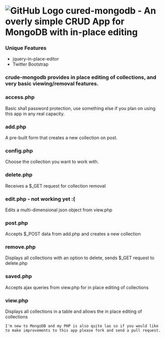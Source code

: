 ![GitHub Logo](http://i.imgur.com/T3EDO.png)
cured-mongodb - An overly simple CRUD App for MongoDB with in-place editing
===================================================================================

### Unique Features
*   jquery-in-place-editor
*   Twitter Bootstrap

### crude-mongodb provides in place editing of collections, and very basic viewing/removal features. ###

### access.php
Basic sha1 password protection, use something else if you plan on using this app in any real capacity.

### add.php
A pre-built form that creates a new collection on post.

### config.php
Choose the collection you want to work with.

### delete.php
Receives a $_GET request for collection removal

### edit.php - not working yet :(
Edits a multi-dimensional json object from view.php

### post.php
Accepts $_POST data from add.php and creates a new collection

### remove.php
Displays all collections with an option to delete, sends $_GET request to delete.php

### saved.php
Accepts ajax queries from view.php for in place editing of collections

### view.php
Displays all collections in a table and allows the in place editing of collections

```
I'm new to MongoDB and my PHP is also quite lax so if you would like to make improvements to this app please fork and send a pull request.
```